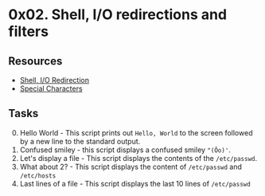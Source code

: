 # 0x02. Shell, I/O redirections and filters
## Resources
- [Shell, I/O Redirection](http://linuxcommand.org/lc3_lts0070.php)
- [Special Characters](http://mywiki.wooledge.org/BashGuide/SpecialCharacters)

## Tasks
0. Hello World - This script prints out <code>Hello, World</code> to the screen followed by a new line to the standard output.
1. Confused smiley - this script displays a confused smiley <code>"(Ôo)'</code>.
2. Let's display a file - This script displays the contents of the <code>/etc/passwd</code>.
3. What about 2? - This script displays the content of <code>/etc/passwd</code> and <code>/etc/hosts</code>
4. Last lines of a file - This script displays the last 10 lines of <code>/etc/passwd</code>
